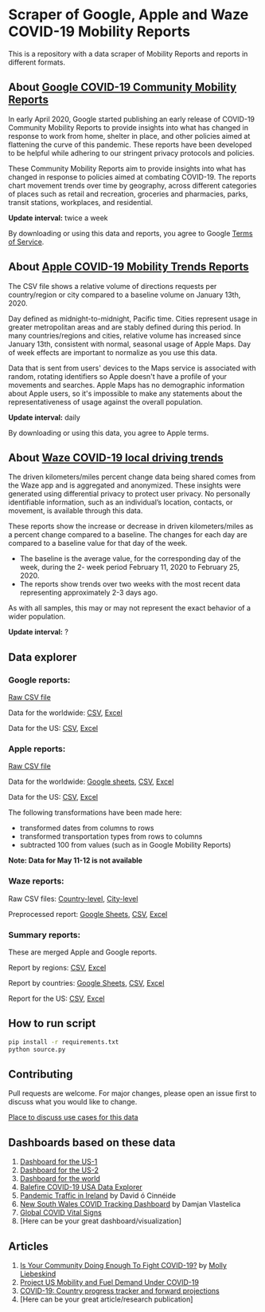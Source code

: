 # Scraper of Google, Apple and Waze COVID-19 Mobility Reports
This is a repository with a data scraper of Mobility Reports and reports in different formats.

## About [Google COVID-19 Community Mobility Reports](https://www.google.com/covid19/mobility/)
In early April 2020, Google started publishing an early release of COVID-19 Community Mobility Reports to provide insights into what has changed in response to work from home, shelter in place, and other policies aimed at flattening the curve of this pandemic. These reports have been developed to be helpful while adhering to our stringent privacy protocols and policies. 

These Community Mobility Reports aim to provide insights into what has changed in response to policies aimed at combating COVID-19. The reports chart movement trends over time by geography, across different categories of places such as retail and recreation, groceries and pharmacies, parks, transit stations, workplaces, and residential.

**Update interval:** twice a week

By downloading or using this data and reports, you agree to Google [Terms of Service](https://policies.google.com/terms).

## About [Apple COVID-19 Mobility Trends Reports](https://www.apple.com/covid19/mobility)
The CSV file shows a relative volume of directions requests per country/region or city compared to a baseline volume on January 13th, 2020.

Day defined as midnight-to-midnight, Pacific time. Cities represent usage in greater metropolitan areas and are stably defined during this period. In many countries/regions and cities, relative volume has increased since January 13th, consistent with normal, seasonal usage of Apple Maps. Day of week effects are important to normalize as you use this data.

Data that is sent from users' devices to the Maps service is associated with random, rotating identifiers so Apple doesn't have a profile of your movements and searches. Apple Maps has no demographic information about Apple users, so it's impossible to make any statements about the representativeness of usage against the overall population.

**Update interval:** daily

By downloading or using this data, you agree to Apple terms.


## About [Waze COVID-19 local driving trends](https://www.waze.com/covid19)
The driven kilometers/miles percent change data being shared comes from the Waze app and is aggregated and anonymized. These insights were generated using differential privacy to protect user privacy. No personally identifiable information, such as an individual’s location, contacts, or movement, is available through this data. 

These reports show the increase or decrease in driven kilometers/miles as a percent change compared to a baseline. The changes for each day are compared to a baseline value for that day of the week. 
* The baseline is the average value, for the corresponding day of the week, during the 2- week period February 11, 2020 to February 25, 2020. 
* The reports show trends over two weeks with the most recent data representing approximately 2-3 days ago. 

As with all samples, this may or may not represent the exact behavior of a wider population.

**Update interval:** ?

## Data explorer
### Google reports:

[Raw CSV file](google_reports/Global_Mobility_Report.csv)

Data for the worldwide: [CSV](google_reports/mobility_report_countries.csv), [Excel](google_reports/mobility_report_countries.xlsx)

Data for the US: [CSV](google_reports/mobility_report_US.csv), [Excel](google_reports/mobility_report_US.csv)

### Apple reports:

[Raw CSV file](apple_reports/applemobilitytrends.csv)

Data for the worldwide: [Google sheets](https://docs.google.com/spreadsheets/d/1KmTczsuu4G6Wki9EigjH-EH3xupirBG0ZKOK2qNAHJU/edit?usp=sharing), [CSV](apple_reports/apple_mobility_report.csv), [Excel](apple_reports/apple_mobility_report.xlsx)

Data for the US: [CSV](apple_reports/apple_mobility_report_US.csv), [Excel](apple_reports/apple_mobility_report_US.xlsx)

The following transformations have been made here:

* transformed dates from columns to rows
* transformed transportation types from rows to columns
* subtracted 100 from values (such as in Google Mobility Reports)

**Note: Data for May 11-12 is not available**

### Waze reports:

Raw CSV files: [Country-level](waze_reports/Waze_Country-Level_Data.csv), [City-level](waze_reports/Waze_City-Level_Data.csv)

Preprocessed report: [Google Sheets](https://docs.google.com/spreadsheets/d/1prxgtL1s8AvJDQb0hF2_g8rswwZElKQc2K79-FOmmt8/edit?usp=sharing), [CSV](waze_reports/waze_mobility.csv), [Excel](waze_reports/waze_mobility.xlsx)

### Summary reports:

These are merged Apple and Google reports.

Report by regions: [CSV](summary_reports/summary_report_regions.csv), [Excel](summary_reports/summary_report_regions.xlsx)

Report by countries: [Google Sheets](https://docs.google.com/spreadsheets/d/1d9t7xg-lUPEUArTsc_wMOGl1XfzpXmeWcALx7v58KcU), [CSV](summary_reports/summary_report_countries.csv), [Excel](summary_reports/summary_report_countries.xlsx)

Report for the US: [CSV](summary_reports/summary_report_US.csv), [Excel](summary_reports/summary_report_US.csv)

## How to run script
```bash
pip install -r requirements.txt
python source.py
```

## Contributing
Pull requests are welcome. For major changes, please open an issue first to discuss what you would like to change. 

[Place to discuss use cases for this data](https://github.com/ActiveConclusion/COVID19_mobility/issues/4)

## Dashboards based on these data
1. [Dashboard for the US-1](https://public.tableau.com/profile/karl3594#!/vizhome/State-by-StateCOVID-19MobilityChanges/ChangesbyState)
2. [Dashboard for the US-2](https://public.tableau.com/profile/sky.quintin#!/vizhome/Mobilitydata/CommunityMobility)
3. [Dashboard for the world](https://public.tableau.com/profile/ryansoares#!/vizhome/COVID-19CommunityMobility/Dashboard1)
4. [Balefire COVID-19 USA Data Explorer](http://balefire.info/)
5. [Pandemic Traffic in Ireland](https://public.tableau.com/profile/docinsight#!/vizhome/COVIDtrafficinIrelandrepoint/MobilityDashboard) by David ó Cinnéide
6. [New South Wales COVID Tracking Dashboard](https://public.tableau.com/profile/damjan.vlastelica#!/vizhome/CovidNSWTracker/HomeDash?publish=yes) by Damjan Vlastelica
7. [Global COVID Vital Signs](https://eastnileuc.shinyapps.io/global_covidts/)
8. [Here can be your great dashboard/visualization]

## Articles
1. [Is Your Community Doing Enough To Fight COVID-19?](https://towardsdatascience.com/is-your-community-doing-enough-to-fight-covid-19-aa745b424eb1) by [Molly Liebeskind](https://towardsdatascience.com/@molly.liebeskind)
2. [Project US Mobility and Fuel Demand Under COVID-19](https://covid19-mobility.com)
3. [COVID-19: Country progress tracker and forward projections](https://www.agility.asia/covid) 
4. [Here can be your great article/research publication]

